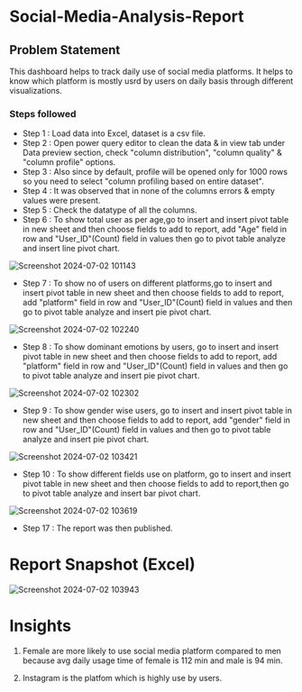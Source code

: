 # Social-Media-Analysis-Report


## Problem Statement

This dashboard helps to track daily use of social media platforms. It helps to know which platform is mostly usrd by users on daily basis through different visualizations.

### Steps followed 

- Step 1 : Load data into Excel, dataset is a csv file.
- Step 2 : Open power query editor to clean the data & in view tab under Data preview section, check "column distribution", "column quality" & "column profile" options.
- Step 3 : Also since by default, profile will be opened only for 1000 rows so you need to select "column profiling based on entire dataset".
- Step 4 : It was observed that in none of the columns errors & empty values were present.
- Step 5 : Check the datatype of all the columns.
- Step 6 : To show total user as per age,go to insert and insert pivot table in new sheet and then choose fields to add to report, add "Age" field in row and "User_ID"(Count) field in values then go to pivot table analyze and insert line pivot chart.
  
![Screenshot 2024-07-02 101143](https://github.com/Smitamane25/Ecommerce-Sales-Dashboard/assets/171058471/c515d48e-cf16-489e-8271-880c3484c2f1)

- Step 7 : To show no of users on different platforms,go to insert and insert pivot table in new sheet and then choose fields to add to report, add "platform" field in row and "User_ID"(Count) field in values and then go to pivot table analyze and insert pie pivot chart.
  
![Screenshot 2024-07-02 102240](https://github.com/Smitamane25/Ecommerce-Sales-Dashboard/assets/171058471/6aee2583-48ba-49b4-852b-a9e1708a42ea)

- Step 8 : To show dominant emotions by users, go to insert and insert pivot table in new sheet and then choose fields to add to report, add "platform" field in row and "User_ID"(Count) field in values and then go to pivot table analyze and insert pie pivot chart.
  
![Screenshot 2024-07-02 102302](https://github.com/Smitamane25/Ecommerce-Sales-Dashboard/assets/171058471/91a9e18a-5484-49ad-b1c2-10caeda8cff8)

- Step 9 : To show gender wise users, go to insert and insert pivot table in new sheet and then choose fields to add to report, add "gender" field in row and "User_ID"(Count) field in values and then go to pivot table analyze and insert pie pivot chart.
  
![Screenshot 2024-07-02 103421](https://github.com/Smitamane25/Ecommerce-Sales-Dashboard/assets/171058471/048d2cfe-0ed0-414f-aaf8-9ac5cea72538)

- Step 10 : To show different fields use on platform, go to insert and insert pivot table in new sheet and then choose fields to add to report,then go to pivot table analyze and insert bar pivot chart.
  
![Screenshot 2024-07-02 103619](https://github.com/Smitamane25/Ecommerce-Sales-Dashboard/assets/171058471/c0b58b66-9549-4027-a85d-8bf5dc2a6291)
 
 - Step 17 : The report was then published.

 
 # Report Snapshot (Excel)

 
![Screenshot 2024-07-02 103943](https://github.com/Smitamane25/Ecommerce-Sales-Dashboard/assets/171058471/a5c15f59-ef9d-411f-8aa9-d340b09427ef)

# Insights

1. Female are more likely to use social media platform compared to men because avg daily usage time of female is 112 min and male is 94 min.

2. Instagram is the platfom which is highly use by users.


